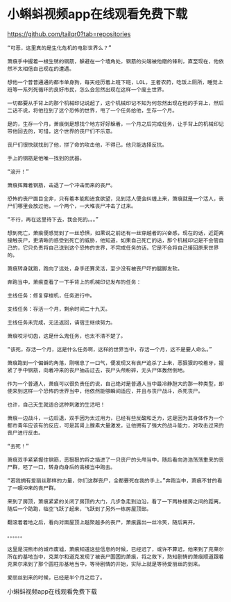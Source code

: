# 小蝌蚪视频app在线观看免费下载

https://github.com/tailqr0?tab=repositories

    “可恶，这里真的是生化危机的电影世界么？”

    萧痕手中握着一根生锈的钢筋，躲避在一个墙角处，钢筋的尖端被他磨的锋利，直至现在，他依然不太相信自己现在的遭遇。

    想他一个普普通通的都市单身狗，每天经历着上班下班，LOL，王者农药，吃饭上厕所，睡觉上班等一系列死循环的良好市民，怎么会忽然出现在这样一个废土世界。

    一切都要从手背上的那个机械印记说起了，这个机械印记不知为何忽然出现在他的手背上，然后二话不说，将他拉到了这个恐怖的世界，甩了一个任务给他，生存一个月。

    是的，生存一个月，萧痕倒是想找个地方好好躲着，一个月之后完成任务，让手背上的机械印记带他回去的，可惜，这个世界的丧尸们不乐意。

    丧尸们很快就找到了他，拼了命的攻击他，不得已，他只能选择反抗。

    手上的钢筋是他唯一找到的武器。

    “滚开！”

    萧痕挥舞着钢筋，击退了一个冲击而来的丧尸。

    恐怖的丧尸面目全非，只有着本能和进食欲望，见到活人便会纠缠上来，萧痕就是一个活人，丧尸们哪里会放过他，一个两个，一大堆丧尸冲击了过来。

    “不行，再在这里待下去，我会死的。。。”

    想到死亡，萧痕便感觉到了一丝恐惧，如果说之前还有一丝穿越者的兴奋感，现在的话，近距离接触丧尸，更清晰的感受到死亡的威胁，他知道，如果自己死亡的话，那个机械印记是不会管自己的，它只负责将自己送到这个恐怖的世界，不完成任务的话，它是不会将自己接回原来世界的。

    萧痕转身就跑，跑向了远处，身手还算灵活，至少没有被丧尸吓的腿脚发软。

    奔跑当中，萧痕查看了一下手背上的机械印记发布的任务：

    主线任务：修复穿梭机，任务进行中。

    支线任务：存活一个月，剩余时间二十九天。

    主线任务未完成，无法返回，请宿主继续努力。

    萧痕咬牙切齿，这是什么鬼任务，也太不清不楚了。

    “该死，存活一个月，这是什么任务啊，这样的世界当中，存活一个月，这不是要人命么。”

    萧痕跑到一个偏僻的角落，刚喘息了一口气，便发现又有丧尸追杀了上来，恶狠狠的咬着牙，握紧了手中钢筋，向着冲来的丧尸抽击过去，丧尸头颅粉碎，无头尸体轰然倒地。

    作为一个普通人，萧痕可以很负责任的说，自己绝对是普通人当中最冷静胆大的那一种类型，即使来到这样一个恐怖的世界当中，他依然能够瞬间适应，并且与丧尸战斗，杀死丧尸。

    也许，自己天生就适合这种刺激的生活吧！

    萧痕一边战斗，一边后退，双手因为太过用力，已经有些反酸和乏力，这是因为其身体作为一个都市青年应该有的反应，可是其肾上腺素大量激发，让他拥有了强大的战斗能力，对攻击过来的丧尸进行反击。

    “去死！”

    萧痕双手紧紧握住钢筋，恶狠狠的将之插进了一只丧尸的头颅当中，随后看向浩浩荡荡重来的丧尸群，呸了一口，转身向身后的高楼当中跑去。

    “若我拥有爱丽丝那样的力量，你们这群丧尸，全都要死在我的手上。”奔跑当中，萧痕不甘的看了一眼冲来的丧尸群。

    来到了房顶，萧痕紧紧的关闭了房顶的大门，几步急走到边沿，看了一下两栋楼房之间的距离，随后一个助跑，临空飞跃了起来，飞跃到了另外一栋房屋顶部。

    翻滚着着地之后，看向对面屋顶上越聚越多的丧尸，萧痕露出一丝冷笑，随后离开。

    。。。。。。

    这里是浣熊市的城市废墟，萧痕知道这些信息的时候，已经迟了，或许不算迟，他来到了克莱尔所在的基地当中，克莱尔和道克发现了被丧尸围困的萧痕，将之救下，熟知剧情的萧痕顺道跟着克莱尔来到了那个圆柱形基地当中，等待剧情的开始，实际上就是等待爱丽丝的到来。

    爱丽丝到来的时候，已经是半个月之后了。

小蝌蚪视频app在线观看免费下载
